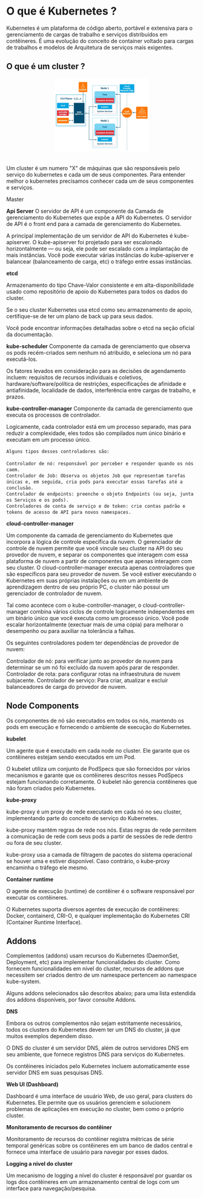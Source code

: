 # O que é Kubernetes ?

Kubernetes é um plataforma de código aberto, portável e extensiva para o gerenciamento de cargas de trabalho e serviços distribuídos em contêineres. É uma evolução do conceito de container voltado para cargas de trabalhos e modelos de Arquitetura de serviços mais exigentes.

## O que é um cluster ?

<div style="text-align:center"><img src="https://github.com/rosthansilva/HowToAKS/blob/master/img/kubernetes-constructs-concepts-architecture.jpg" width="250"/></div></br>

Um cluster é um numero "X" de máquinas que são responsáveis pelo serviço do kubernetes e cada um de seus componentes. Para entender melhor o kubernetes precisamos conhecer cada um de seus componentes e serviços.

Master


**Api Server**
O servidor de API é um componente da Camada de gerenciamento do Kubernetes que expõe a API do Kubernetes. O servidor de API é o front end para a camada de gerenciamento do Kubernetes.

A principal implementação de um servidor de API do Kubernetes é kube-apiserver. O kube-apiserver foi projetado para ser escalonado horizontalmente — ou seja, ele pode ser escalado com a implantação de mais instâncias. Você pode executar várias instâncias do kube-apiserver e balancear (balanceamento de carga, etc) o tráfego entre essas instâncias.

**etcd**

Armazenamento do tipo Chave-Valor consistente e em alta-disponibilidade usado como repositório de apoio do Kubernetes para todos os dados do cluster.

Se o seu cluster Kubernetes usa etcd como seu armazenamento de apoio, certifique-se de ter um plano de back up para seus dados.

Você pode encontrar informações detalhadas sobre o etcd na seção oficial da documentação.

**kube-scheduler**
Componente da camada de gerenciamento que observa os pods recém-criados sem nenhum nó atribuído, e seleciona um nó para executá-los.

Os fatores levados em consideração para as decisões de agendamento incluem: requisitos de recursos individuais e coletivos, hardware/software/política de restrições, especificações de afinidade e antiafinidade, localidade de dados, interferência entre cargas de trabalho, e prazos.

**kube-controller-manager**
Componente da camada de gerenciamento que executa os processos de controlador.

Logicamente, cada controlador está em um processo separado, mas para reduzir a complexidade, eles todos são compilados num único binário e executam em um processo único.

```
Alguns tipos desses controladores são:

Controlador de nó: responsável por perceber e responder quando os nós caem.
Controlador de Job: Observa os objetos Job que representam tarefas únicas e, em seguida, cria pods para executar essas tarefas até a conclusão.
Controlador de endpoints: preenche o objeto Endpoints (ou seja, junta os Serviços e os pods).
Controladores de conta de serviço e de token: crie contas padrão e tokens de acesso de API para novos namespaces.
```

**cloud-controller-manager**

Um componente da camada de gerenciamento do Kubernetes que incorpora a lógica de controle específica da nuvem. O gerenciador de controle de nuvem permite que você vincule seu cluster na API do seu provedor de nuvem, e separar os componentes que interagem com essa plataforma de nuvem a partir de componentes que apenas interagem com seu cluster.
O cloud-controller-manager executa apenas controladores que são específicos para seu provedor de nuvem. Se você estiver executando o Kubernetes em suas próprias instalações ou em um ambiente de aprendizagem dentro de seu próprio PC, o cluster não possui um gerenciador de controlador de nuvem.

Tal como acontece com o kube-controller-manager, o cloud-controller-manager combina vários ciclos de controle logicamente independentes em um binário único que você executa como um processo único. Você pode escalar horizontalmente (exectuar mais de uma cópia) para melhorar o desempenho ou para auxiliar na tolerância a falhas.

Os seguintes controladores podem ter dependências de provedor de nuvem:

Controlador de nó: para verificar junto ao provedor de nuvem para determinar se um nó foi excluído da nuvem após parar de responder.
Controlador de rota: para configurar rotas na infraestrutura de nuvem subjacente.
Controlador de serviço: Para criar, atualizar e excluir balanceadores de carga do provedor de nuvem.


## Node Components

Os componentes de nó são executados em todos os nós, mantendo os pods em execução e fornecendo o ambiente de execução do Kubernetes.

**kubelet**

Um agente que é executado em cada node no cluster. Ele garante que os contêineres estejam sendo executados em um Pod.

O kubelet utiliza um conjunto de PodSpecs que são fornecidos por vários mecanismos e garante que os contêineres descritos nesses PodSpecs estejam funcionando corretamente. O kubelet não gerencia contêineres que não foram criados pelo Kubernetes.

**kube-proxy**

kube-proxy é um proxy de rede executado em cada nó no seu cluster, implementando parte do conceito de serviço do Kubernetes.

kube-proxy mantém regras de rede nos nós. Estas regras de rede permitem a comunicação de rede com seus pods a partir de sessões de rede dentro ou fora de seu cluster.

kube-proxy usa a camada de filtragem de pacotes do sistema operacional se houver uma e estiver disponível. Caso contrário, o kube-proxy encaminha o tráfego ele mesmo.

**Container runtime**

O agente de execução (runtime) de contêiner é o software responsável por executar os contêineres.

O Kubernetes suporta diversos agentes de execução de contêineres: Docker, containerd, CRI-O, e qualquer implementação do Kubernetes CRI (Container Runtime Interface).

## Addons
Complementos (addons) usam recursos do Kubernetes (DaemonSet, Deployment, etc) para implementar funcionalidades do cluster. Como fornecem funcionalidades em nível do cluster, recursos de addons que necessitem ser criados dentro de um namespace pertencem ao namespace kube-system.

Alguns addons selecionados são descritos abaixo; para uma lista estendida dos addons disponíveis, por favor consulte Addons.

**DNS**

Embora os outros complementos não sejam estritamente necessários, todos os clusters do Kubernetes devem ter um DNS do cluster, já que muitos exemplos dependem disso.

O DNS do cluster é um servidor DNS, além de outros servidores DNS em seu ambiente, que fornece registros DNS para serviços do Kubernetes.

Os contêineres iniciados pelo Kubernetes incluem automaticamente esse servidor DNS em suas pesquisas DNS.

**Web UI (Dashboard)**

Dashboard é uma interface de usuário Web, de uso geral, para clusters do Kubernetes. Ele permite que os usuários gerenciem e solucionem problemas de aplicações em execução no cluster, bem como o próprio cluster.

**Monitoramento de recursos do contêiner**

Monitoramento de recursos do contêiner registra métricas de série temporal genéricas sobre os contêineres em um banco de dados central e fornece uma interface de usuário para navegar por esses dados.

**Logging a nivel do cluster**

Um mecanismo de logging a nível do cluster é responsável por guardar os logs dos contêineres em um armazenamento central de logs com um interface para navegação/pesquisa.
